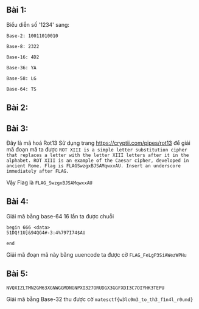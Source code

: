 ## Bài 1:
Biểu diễn số '1234' sang:

`Base-2: 10011010010`

`Base-8: 2322`

`Base-16: 4D2`

`Base-36: YA`

`Base-58: LG`

`Base-64: TS`

## Bài 2:

## Bài 3:
Đây là mã hoá Rot13
Sử dụng trang https://cryptii.com/pipes/rot13 để giải mã đoạn mã ta được
`ROT XIII is a simple letter substitution cipher that replaces a letter with the letter XIII letters after it in the alphabet. ROT XIII is an example of the Caesar cipher, developed in ancient Rome. Flag is FLAGSwzgxBJSAMqwxxAU. Insert an underscore immediately after FLAG.`

Vậy Flag là `FLAG_SwzgxBJSAMqwxxAU`

## Bài 4:
Giải mã bằng base-64 16 lần ta được chuỗi
```
begin 666 <data>
51DQ!1U]&94QG4#-3:4%797I74$AU
 
end
```

Giải mã đoạn mã này bằng uuencode ta được cờ 
`FLAG_FeLgP3SiAWezWPHu`

## Bài 5: 
`NVQXIZLTMN2GM63XGNWGGMDNGNPXI327ORUDGX3GGFXDI3C7OIYHK3TEPU`

Giải mã bằng Base-32 thu được cờ
`matesctf{w3lc0m3_to_th3_f1n4l_r0und}`
